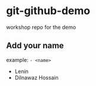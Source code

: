 # git-github-demo

workshop repo for the demo

## Add your name

example: `- <name>`

- Lenin
- Dilnawaz Hossain
